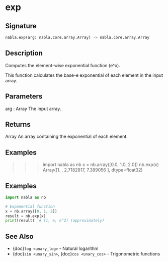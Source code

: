 # exp

## Signature

```python
nabla.exp(arg: nabla.core.array.Array) -> nabla.core.array.Array
```

## Description

Computes the element-wise exponential function (e^x).

This function calculates the base-e exponential of each element in the
input array.

Parameters
----------
arg : Array
The input array.

Returns
-------
Array
An array containing the exponential of each element.

Examples
--------
>>> import nabla as nb
>>> x = nb.array([0.0, 1.0, 2.0])
>>> nb.exp(x)
Array([1.       , 2.7182817, 7.389056 ], dtype=float32)

## Examples

```python
import nabla as nb

# Exponential function
x = nb.array([0, 1, 2])
result = nb.exp(x)
print(result)  # [1, e, e^2] (approximately)
```

## See Also

- {doc}`log <unary_log>` - Natural logarithm
- {doc}`sin <unary_sin>`, {doc}`cos <unary_cos>` - Trigonometric functions

